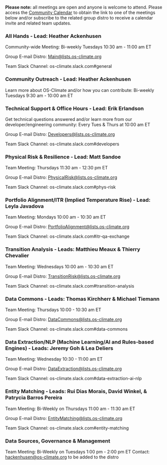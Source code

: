 **Please note:** all meetings are open and anyone is welcome to attend. Please access the [Community Calendar](https://teams.microsoft.com/l/meetup-join/19%3ameeting_ZDc5NDA4MGEtOTAyOS00OTBhLTliNjItMDQwZDliZDkyMjI4%40thread.v2/0?context=%7b%22Tid%22%3a%2214178ab3-3669-440b-a5a8-9025d18e2853%22%2c%22Oid%22%3a%225859dd70-0471-4755-9199-2b91c974baed%22%7d) to obtain the link to one of the meetings below and/or subscribe to the related group distro to receive a calendar invite and related team updates.

### All Hands - Lead: Heather Ackenhusen
Community-wide Meeting:  Bi-weekly Tuesdays 10:30 am - 11:00 am ET

Group E-mail Distro: Main@lists.os-climate.org

Team Slack Channel: os-climate.slack.com#general

### Community Outreach - Lead: Heather Ackenhusen
Learn more about OS-Climate and/or how you can contribute:  Bi-weekly Tuesdays 9:30 am - 10:00 am ET

### Technical Support & Office Hours - Lead:  Erik Erlandson
Get technical questions answered and/or learn more from our developer/engineering community: Every Tues & Thurs at 10:00 am ET

Group E-mail Distro: Developers@lists.os-climate.org

Team Slack Channel: os-climate.slack.com#developers

### Physical Risk & Resilience - Lead: Matt Sandoe
Team Meeting:  Thursdays 11:30 am - 12:30 pm ET

Group E-mail Distro: PhysicalRisk@lists.os-climate.org

Team Slack Channel: os-climate.slack.com#phys-risk

### Portfolio Alignment/ITR (Implied Temperature Rise) - Lead: Leyla Javadova
Team Meeting:  Mondays 10:00 am - 10:30 am ET

Group E-mail Distro: PortfolioAlignment@lists.os-climate.org

Team Slack Channel: os-climate.slack.com#itr-qa-exchange

### Transition Analysis - Leads: Matthieu Meaux & Thierry Chevalier
Team Meeting:  Wednesdays 10:00 am - 10:30 am ET

Group E-mail Distro: TransitionRisk@lists.os-climate.org

Team Slack Channel: os-climate.slack.com#transition-analysis

### Data Commons - Leads: Thomas Kirchherr & Michael Tiemann
Team Meeting:  Thursdays 10:00 - 10:30 am ET

Group E-mail Distro: DataCommons@lists.os-climate.org

Team Slack Channel: os-climate.slack.com#data-commons

### Data Extraction/NLP (Machine Learning/AI and Rules-based Engines) - Leads: Jeremy Goh & Lea Deliers 
Team Meeting:  Wednesday 10:30 - 11:00 am ET

Group E-mail Distro: DataExtraction@lists.os-climate.org

Team Slack Channel: os-climate.slack.com#data-extraction-ai-nlp

### Entity Matching - Leads: Rui Dias Morais, David Winkel, & Patrycia Barros Pereira
Team Meeting:  Bi-Weekly on Thursdays 11:00 am - 11:30 am ET

Group E-mail Distro: EntityMatching@lists.os-climate.org

Team Slack Channel: os-climate.slack.com#entity-matching

### Data Sources, Governance & Management
Team Meeting:  Bi-Weekly on Tuesdays 1:00 pm - 2:00 pm ET
Contact: hackenhusen@os-climate.org to be added to the distro

